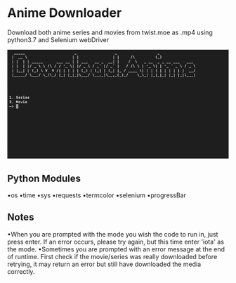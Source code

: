 # Anime Downloader
 Download both anime series and movies from  twist.moe as .mp4 using python3.7 and Selenium webDriver


 ![alt text](https://raw.githubusercontent.com/Pedro4064/Anime-Downloader/master/Images/Main%20Screen.png)

## Python Modules

  •os
  •time
  •sys
  •requests
  •termcolor
  •selenium
  •progressBar

## Notes

  •When you are prompted with the mode you wish the code to run in, just press enter. If an error occurs, please try again, but this time enter 'iota' as the mode.
  •Sometimes you are prompted with an error message at the end of runtime. First check if the movie/series was really downloaded before retrying, it may return an error but still have downloaded the media correctly.
